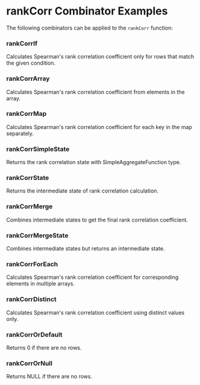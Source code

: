 # rankCorr Combinator Examples

The following combinators can be applied to the `rankCorr` function:

### rankCorrIf
Calculates Spearman's rank correlation coefficient only for rows that match the given condition.

### rankCorrArray
Calculates Spearman's rank correlation coefficient from elements in the array.

### rankCorrMap
Calculates Spearman's rank correlation coefficient for each key in the map separately.

### rankCorrSimpleState
Returns the rank correlation state with SimpleAggregateFunction type.

### rankCorrState
Returns the intermediate state of rank correlation calculation.

### rankCorrMerge
Combines intermediate states to get the final rank correlation coefficient.

### rankCorrMergeState
Combines intermediate states but returns an intermediate state.

### rankCorrForEach
Calculates Spearman's rank correlation coefficient for corresponding elements in multiple arrays.

### rankCorrDistinct
Calculates Spearman's rank correlation coefficient using distinct values only.

### rankCorrOrDefault
Returns 0 if there are no rows.

### rankCorrOrNull
Returns NULL if there are no rows. 